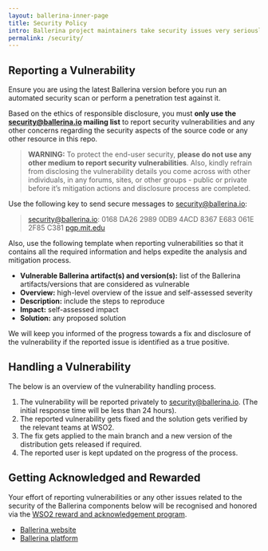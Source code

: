 ```yaml
---
layout: ballerina-inner-page
title: Security Policy
intro: Ballerina project maintainers take security issues very seriously and all the vulnerability reports are treated with the highest priority and confidentiality.
permalink: /security/
---
```


## Reporting a Vulnerability

Ensure you are using the latest Ballerina version before you run an automated security scan or perform a penetration test against it.

Based on the ethics of responsible disclosure, you must **only use the [security@ballerina.io](mailto:security@ballerina.io) mailing list** to report security vulnerabilities and any other concerns regarding the security aspects of the source code or any other resource in this repo.

> **WARNING:** To protect the end-user security, **please do not use any other medium to report security vulnerabilities**. Also, kindly refrain from disclosing the vulnerability details you come across with other individuals, in any forums, sites, or other groups - public or private before it’s mitigation actions and disclosure process are completed.

Use the following key to send secure messages to [security@ballerina.io](mailto:security@ballerina.io):

> security@ballerina.io: 0168 DA26 2989 0DB9 4ACD 8367 E683 061E 2F85 C381 [pgp.mit.edu](https://pgp.surfnet.nl/pks/lookup?op=vindex&fingerprint=on&search=0xE683061E2F85C381)

Also, use the following template when reporting vulnerabilities so that it contains all the required information and helps expedite the analysis and mitigation process.

- **Vulnerable Ballerina artifact(s) and version(s):** list of the Ballerina artifacts/versions that are considered as vulnerable
- **Overview:** high-level overview of the issue and self-assessed severity
- **Description:** include the steps to reproduce
- **Impact:** self-assessed impact
- **Solution:** any proposed solution

We will keep you informed of the progress towards a fix and disclosure of the vulnerability if the reported issue is identified as a true positive. 

## Handling a Vulnerability

The below is an overview of the vulnerability handling process.

1. The vulnerability will be reported privately to [security@ballerina.io](mailto:security@ballerina.io). (The initial response time will be less than 24 hours).
2. The reported vulnerability gets fixed and the solution gets verified by the relevant teams at WSO2.
3. The fix gets applied to the main branch and a new version of the distribution gets released if required.
4. The reported user is kept updated on the progress of the process. 

## Getting Acknowledged and Rewarded

Your effort of reporting vulnerabilities or any other issues related to the security of the Ballerina components below will be recognised and honored via the [WSO2 reward and acknowledgement program](https://docs.wso2.com/display/Security/WSO2+Security+Reward+and+Acknowledgement+Program).

- [Ballerina website](https://ballerina.io/)
- [Ballerina platform](https://github.com/ballerina-platform)

<style>
.nav > li.cVersionItem {
    display: none !important;
}
</style>
<style> #tree-expand-all , #tree-collapse-all, .cTocElements {display:none;} .cGitButtonContainer {padding-left: 40px;} </style>
